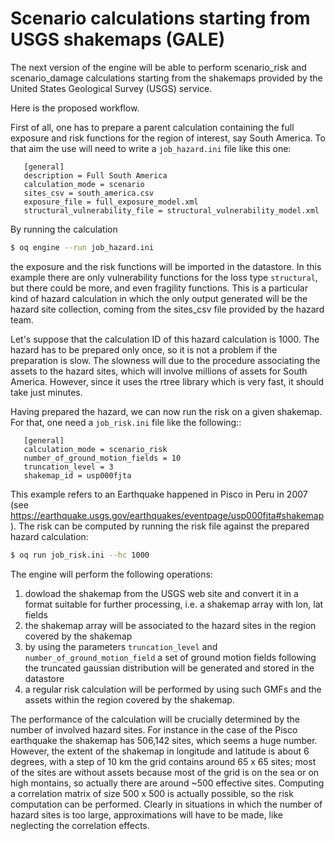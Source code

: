 Scenario calculations starting from USGS shakemaps (GALE)
=========================================================

The next version of the engine will be able to perform scenario_risk
and scenario_damage calculations starting from the shakemaps provided
by the United States Geological Survey (USGS) service.

Here is the proposed workflow.

First of all, one has to prepare a parent calculation containing the
full exposure and risk functions for the region of interest, say South
America. To that aim the use will need to write a `job_hazard.ini` file
like this one:

```
   [general]
   description = Full South America
   calculation_mode = scenario
   sites_csv = south_america.csv
   exposure_file = full_exposure_model.xml
   structural_vulnerability_file = structural_vulnerability_model.xml
```
By running the calculation

```bash
$ oq engine --run job_hazard.ini
```

the exposure and the risk functions will be imported in the datastore. In
this example there are only vulnerability functions for the loss type
`structural`, but there could be more, and even fragility functions.
This is a particular kind of hazard calculation in which the only output
generated will be the hazard site collection, coming from the sites_csv
file provided by the hazard team.

Let's suppose that the calculation ID of this hazard calculation is 1000.
The hazard has to be prepared only once, so it is not a problem if the
preparation is slow. The slowness will due to the procedure associating
the assets to the hazard sites, which will involve millions of assets
for South America. However, since it uses the rtree library which is very
fast, it should take just minutes.

Having prepared the hazard, we can now run the risk on a given shakemap.
For that, one need a `job_risk.ini` file like the following::

```
   [general]
   calculation_mode = scenario_risk
   number_of_ground_motion_fields = 10
   truncation_level = 3
   shakemap_id = usp000fjta
```
This example refers to an Earthquake happened in Pisco in Peru in 2007
(see https://earthquake.usgs.gov/earthquakes/eventpage/usp000fjta#shakemap).
The risk can be computed by running the risk file against the prepared
hazard calculation:

```bash
$ oq run job_risk.ini --hc 1000
```

The engine will perform the following operations:

1. dowload the shakemap from the USGS web site and convert it in a format
   suitable for further processing, i.e. a shakemap array with lon, lat fields
2. the shakemap array will be associated to the hazard sites in the region
   covered by the shakemap
3. by using the parameters `truncation_level` and
   `number_of_ground_motion_field` a set of ground motion fields following the
   truncated gaussian distribution will be generated and stored in the datastore
4. a regular risk calculation will be performed by using such GMFs and the
   assets within the region covered by the shakemap.
   
The performance of the calculation will be crucially determined by the number
of involved hazard sites. For instance in the case of the Pisco earthquake
the shakemap has 506,142 sites, which seems a huge number. However,
the extent of the shakemap in longitude and latitude is about 6 degrees,
with a step of 10 km the grid contains around 65 x 65 sites;
most of the sites are without assets because most of the
grid is on the sea or on high montains, so actually there are
around ~500 effective sites. Computing a correlation matrix of size
500 x 500 is actually possible, so the risk computation can be performed.
Clearly in situations in which the number of hazard sites is too large,
approximations will have to be made, like neglecting the correlation
effects.
